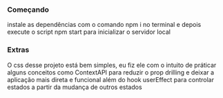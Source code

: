 ### Começando

instale as dependências com o comando npm i no terminal e depois execute o script npm start para inicializar o servidor local

### Extras

O css desse projeto está bem simples, eu fiz ele com o intuito de práticar alguns conceitos como ContextAPI para reduzir o prop drilling e deixar a aplicação mais direta e funcional além do hook userEffect para controlar estados a partir da mudança de outros estados
